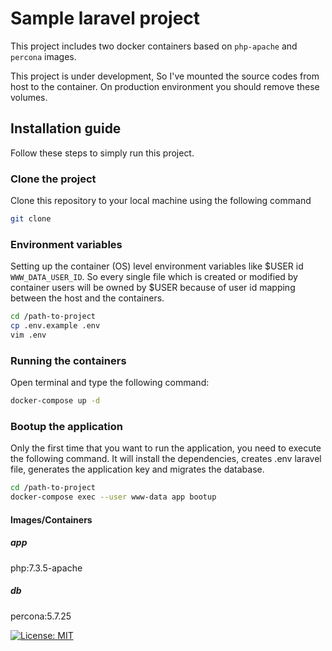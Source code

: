 # Sample laravel project
This project includes two docker containers based on `php-apache` and `percona` images.

This project is under development, So I've mounted the source codes from host to the container. On production environment you should remove these volumes.

## Installation guide
Follow these steps to simply run this project.

### Clone the project
Clone this repository to your local machine using the following command
```bash
git clone 
```

### Environment variables
Setting up the container (OS) level environment variables like $USER id `WWW_DATA_USER_ID`. So every single file which is created or modified by container users will be owned by $USER because of user id mapping between the host and the containers.
```bash
cd /path-to-project
cp .env.example .env
vim .env
```


### Running the containers
Open terminal and type the following command:
```bash
docker-compose up -d 
```

### Bootup the application

Only the first time that you want to run the application, you need to execute the following command.
It will install the dependencies, creates .env laravel file, generates the application key and migrates the database.

```bash
cd /path-to-project
docker-compose exec --user www-data app bootup
```

#### Images/Containers

##### app
php:7.3.5-apache
##### db
percona:5.7.25

[![License: MIT](https://img.shields.io/badge/License-MIT-yellow.svg)](https://opensource.org/licenses/MIT)